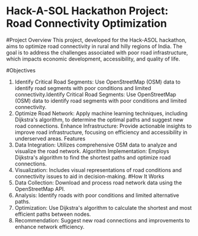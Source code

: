 # Hack-A-SOL Hackathon Project: Road Connectivity Optimization

#Project Overview
This project, developed for the Hack-ASOL hackathon, aims to optimize road connectivity in rural and hilly regions of India. The goal is to address the challenges associated with poor road infrastructure, which impacts economic development, accessibility, and quality of life.

#Objectives
1. Identify Critical Road Segments: Use OpenStreetMap (OSM) data to identify road segments with poor conditions and limited connectivity.Identify Critical Road Segments: Use OpenStreetMap (OSM) data to identify road segments with poor conditions and limited connectivity.
2. Optimize Road Network: Apply machine learning techniques, including Dijkstra's algorithm, to determine the optimal paths and suggest new road connections.
Enhance Infrastructure: Provide actionable insights to improve road infrastructure, focusing on efficiency and accessibility in underserved areas.
Features
3. Data Integration: Utilizes comprehensive OSM data to analyze and visualize the road network.
Algorithm Implementation: Employs Dijkstra's algorithm to find the shortest paths and optimize road connections.
4. Visualization: Includes visual representations of road conditions and connectivity issues to aid in decision-making.
#How It Works
1. Data Collection: Download and process road network data using the OpenStreetMap API.
2. Analysis: Identify roads with poor conditions and limited alternative paths.
3. Optimization: Use Dijkstra's algorithm to calculate the shortest and most efficient paths between nodes.
4. Recommendation: Suggest new road connections and improvements to enhance network efficiency.
